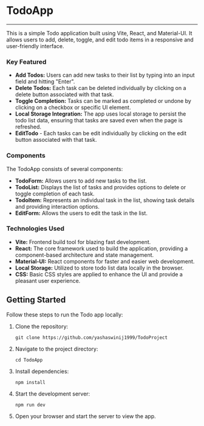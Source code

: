 # TodoApp

---

This is a simple Todo application built using Vite, React, and Material-UI. It allows users to add, delete, toggle, and edit todo items in a responsive and user-friendly interface.

### Key Featured

- **Add Todos:** Users can add new tasks to their list by typing into an input field and hitting "Enter".
- **Delete Todos:** Each task can be deleted individually by clicking on a delete button associated with that task.
- **Toggle Completion:** Tasks can be marked as completed or undone by clicking on a checkbox or specific UI element.
- **Local Storage Integration:** The app uses local storage to persist the todo list data, ensuring that tasks are saved even when the page is refreshed.
- **EditTodo** - Each tasks can be edit individually by clicking on the edit button associated with that task.

### Components

The TodoApp consists of several components:

- **TodoForm:** Allows users to add new tasks to the list.
- **TodoList:** Displays the list of tasks and provides options to delete or toggle completion of each task.
- **TodoItem:** Represents an individual task in the list, showing task details and providing interaction options.
- **EditForm:** Allows the users to edit the task in the list.

### Technologies Used

- **Vite:** Frontend build tool for blazing fast development.
- **React:** The core framework used to build the application, providing a component-based architecture and state management.
- **Material-UI:** React components for faster and easier web development.
- **Local Storage:** Utilized to store todo list data locally in the browser.
- **CSS:** Basic CSS styles are applied to enhance the UI and provide a pleasant user experience.

## Getting Started

Follow these steps to run the Todo app locally:

1. Clone the repository:

   ```
   git clone https://github.com/yashaswinij1999/TodoProject
   ```

2. Navigate to the project directory:
   ```
   cd TodoApp
   ```
3. Install dependencies:
   ```
   npm install
   ```
4. Start the development server:
   ```
   npm run dev
   ```
5. Open your browser and start the server to view the app.
